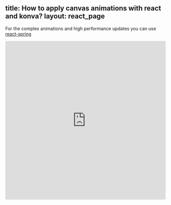 title: How to apply canvas animations with react and konva?
layout: react_page
---

For the complex animations and high performance updates you can use [react-spring](https://github.com/drcmda/react-spring)

<iframe src="https://codesandbox.io/embed/github/konvajs/site/tree/master/react-demos/complex_animations?hidenavigation=1&view=split&fontsize=10" style="width:100%; height:500px; border:0; border-radius: 4px; overflow:hidden;" sandbox="allow-modals allow-forms allow-popups allow-scripts allow-same-origin"></iframe>



